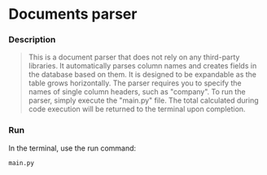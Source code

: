 
# Documents parser

### Description

> This is a document parser that does not rely on any third-party libraries. It automatically parses column names and creates fields in the database based on them. It is designed to be expandable as the table grows horizontally. The parser requires you to specify the names of single column headers, such as "company". To run the parser, simply execute the "main.py" file.
> The total calculated during code execution will be returned to the terminal upon completion.

### Run

In the terminal, use the run command:

```sh
main.py
```
